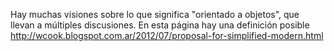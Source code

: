 Hay muchas visiones sobre lo que significa "orientado a objetos", que llevan a múltiples discusiones. En esta página hay una definición posible <http://wcook.blogspot.com.ar/2012/07/proposal-for-simplified-modern.html>
